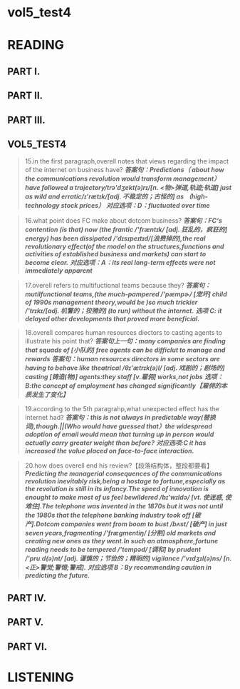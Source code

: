 # vol5_test4
# READING
## PART I.



## PART II.




## PART III.
## VOL5_TEST4
> 15.in the first paragraph,overell notes that views regarding the impact of the internet on business have?
***答案句：Predictions（ about how the communications revolution would transform management）have followed a trajectory/trə'dʒekt(ə)rɪ/[n. <物>弹道,轨迹;轨道] just as wild and erratic/ɪ'rætɪk/[adj. 不稳定的；古怪的] as （high-technology stock prices）***
***对应选项：D：fluctuated over time***

> 16.what point does FC make about dotcom business?
***答案句：FC‘s contention (is that) now (the frantic /'fræntɪk/ [adj. 狂乱的，疯狂的] energy) has been dissipated /'dɪsɪpeɪtɪd/[浪费掉的],the real revolutionary effect(of the model on the structures,functions and activities of established business and markets) can start to become clear.***
***对应选项：A：its real long-term effects were not immediately apparent***

> 17.overell refers to multifuctional teams because they?
***答案句：mutilfunctional teams,(the much-pampered /'pæmpɚ/ [宠坏] child of 1990s management theory,would be )so much trickier /'trɪkɪ/[adj. 机警的；狡猾的]  (to run) without the internet.***
***选项 C: it delayed other developments that proved more beneficial.***

> 18.overell compares human resources diectors to casting agents to illustrate his point that?
***答案句上一句：many companies are finding that squads of [小队的] free agents can be difficlut to manage and rewards***
***答案句：human resources directors in some sectors are having to behave like theatrical /θɪ'ætrɪk(ə)l/ [adj. 戏剧的；剧场的] casting [铸造(物)] agents:they staff [v.雇佣] works,not jobs***
***选项：B:the concept of employment has changed significantly【雇佣的本质发生了变化】***

> 19.according to the 5th paragrahp,what unexpected effect has the internet had?
***答案句：this is not always in predictable way(替换词),though.||(Who would have guessed that）the widespread adoption of email would mean that turning up in person would actually carry greater weight than before?***
***对应选项:C it has increased the value placed on face-to-face interaction.***

> 20.how does overell end his review?【段落结构体，整段都要看】
***Predicting the managerial consequences of the communications revolution inevitably risk,being a hostage to fortune,especially as the revolution is still in its infancy.The speed of innovation is enought to make most of us feel bewildered /bɪ'wɪldə/ [vt. 使迷惑, 使难住].The telephone was invented in the 1870s but it was not until the 1980s that the telephone banking industry took off [破产].Dotcom companies went from boom to bust /bʌst/ [破产] in just seven years,fragmenting /'fræɡmentiŋ/ [分割] old markets and creating new ones as they went.In such an atmosphere,fortune reading needs to be tempered /'tempəd/ [调和] by prudent /'pruːd(ə)nt/ [adj. 谨慎的；节俭的；精明的] vigilance /'vɪdʒɪl(ə)ns/ [n. <正>警觉;警惕;警戒].***
***对应选项 B：By recommending caution in predicting the future.***

## PART IV.



## PART V.



## PART VI.







# LISTENING

